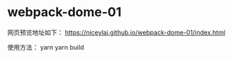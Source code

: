 # webpack-dome-01
网页预览地址如下：
https://niceylai.github.io/webpack-dome-01/index.html

使用方法：
yarn
yarn build
